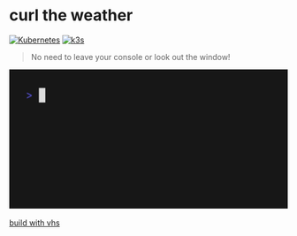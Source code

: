 # curl the weather 

[![Kubernetes](https://img.shields.io/badge/Kubernetes-blue.svg)](https://github.com/kubernetes/kubernetes)
[![k3s](https://img.shields.io/badge/run%20on%20-Raspberry%20Pi-red)](https://github.com/tinoschroeter/k8s.homelab)

> No need to leave your console or look out the window!

![wtr](wtr.gif)

[build with vhs](https://github.com/charmbracelet/vhs#vhs)
